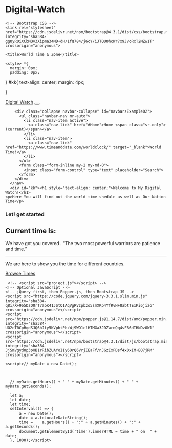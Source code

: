 # Digital-Watch
<!doctype html>
<html lang="en">
  <head>
    <!-- Required meta tags -->
    <meta charset="utf-8">
    <meta name="viewport" content="width=device-width, initial-scale=1, shrink-to-fit=no">

    <!-- Bootstrap CSS -->
    <link rel="stylesheet" href="https://cdn.jsdelivr.net/npm/bootstrap@4.3.1/dist/css/bootstrap.min.css" integrity="sha384-ggOyR0iXCbMQv3Xipma34MD+dH/1fQ784/j6cY/iJTQUOhcWr7x9JvoRxT2MZw1T" crossorigin="anonymous">

    <title>World Time & Zone</title>
   
    <style> *{
      margin: 0px;
      padding: 0px;
  }
  #kk{
      text-align: center;
      margin: 4px;
  
  }</style>
   
  </head>
  <body>
    <nav class="navbar navbar-expand navbar-dark bg-dark">
        <a class="navbar-brand" href="#">Digital Watch</a>
        <button class="navbar-toggler" type="button" data-toggle="collapse" data-target="#navbarsExample02" aria-controls="navbarsExample02" aria-expanded="false" aria-label="Toggle navigation">
          <span class="navbar-toggler-icon"></span>
        </button>
  
        <div class="collapse navbar-collapse" id="navbarsExample02">
          <ul class="navbar-nav mr-auto">
            <li class="nav-item active">
              <a class="nav-link" href="#Home">Home <span class="sr-only">(current)</span></a>
            </li>
            <li class="nav-item">
              <a class="nav-link" href="https://www.timeanddate.com/worldclock/" target="_blank">World Time!</a>
            </li>
          </ul>
          <form class="form-inline my-2 my-md-0">
            <input class="form-control" type="text" placeholder="Search">
          </form>
        </div>
      </nav>
      <div id="kk"><h1 style="text-align: center;">Welcome to My Digital Watch!</h1>
    <p>Here You will find out the world time shedule as well as Our Nation Time</p>
<h3 class="hk">Let! get started</h3>    
    </div >
    <div id="jumbotrone my-4"><div class="jumbotron" >
        <h1 class="display-4" class="text-center" >Current time Is:<span id="time"></span></h1>
        <p class="lead" >We have got you covered . <q>The two most powerful warriors are patience and time.</q> </p>
        <hr class="my-4">
        <p>We are here to show you the time for different countries.</p>
        <p class="lead">
          <a class="btn btn-primary btn-lg" href="#" role="button">Browse Times</a>
        </p>
      </div></div>
      
     <!-- <script src="project.js"></script> -->
    <!-- Optional JavaScript -->
    <!-- jQuery first, then Popper.js, then Bootstrap JS -->
    <script src="https://code.jquery.com/jquery-3.3.1.slim.min.js" integrity="sha384-q8i/X+965DzO0rT7abK41JStQIAqVgRVzpbzo5smXKp4YfRvH+8abtTE1Pi6jizo" crossorigin="anonymous"></script>
    <script src="https://cdn.jsdelivr.net/npm/popper.js@1.14.7/dist/umd/popper.min.js" integrity="sha384-UO2eT0CpHqdSJQ6hJty5KVphtPhzWj9WO1clHTMGa3JDZwrnQq4sF86dIHNDz0W1" crossorigin="anonymous"></script>
    <script src="https://cdn.jsdelivr.net/npm/bootstrap@4.3.1/dist/js/bootstrap.min.js" integrity="sha384-JjSmVgyd0p3pXB1rRibZUAYoIIy6OrQ6VrjIEaFf/nJGzIxFDsf4x0xIM+B07jRM" crossorigin="anonymous"></script>
  
    <script>// myDate = new Date();



      // myDate.getHours() + " " + myDate.getMinutes() + " " + myDate.getSeconds();
      
      let a;
      let date;
      let time;
      setInterval(() => {
          a = new Date();
          date = a.toLocaleDateString();
          time =    a.getHours() + ":" + a.getMinutes() + ":" + a.getSeconds();
          document.getElementById('time').innerHTML = time + " on  " + date;
      }, 1000);</script>
  
  
  </body>
</html> 
